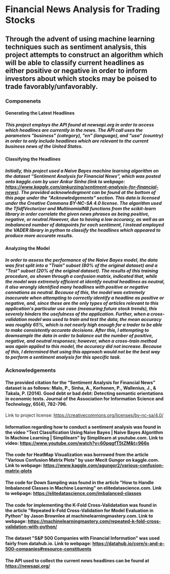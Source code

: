 # Financial News Analysis for Trading Stocks
## Through the advent of using machine learning techniques such as sentiment analysis, this project attempts to construct an algorithm which will be able to classify current headlines as either positive or negative in order to inform investors about which stocks may be poised to trade favorably/unfavorably.
### Componenets
#### Generating the Latest Headlines 
##### This project employs the API found at newsapi.org in order to access which headlines are currently in the news. The API call uses the parameters "business" (category), "en" (language), and "usa" (country) in order to only include headlines which are relevant to the current business news of the United States.
#### Classifying the Headlines
##### Initially, this project used a Naive Bayes machine learning algorithm on the dataset “Sentiment Analysis for Financial News”, which was posted onto kaggle.com by user Ankur Sinha (link to webpage: https://www.kaggle.com/ankurzing/sentiment-analysis-for-financial-news). The provided acknowledegment can be found at the bottom of this page under the "Acknowledgements" section. This data is licensed under the Creative Commons BY-NC-SA 4.0 license. The algorithm used the TfidfVectorizer and MultinomialNB functions from the scikit-learn library in order correlate the given news phrases as being positive, negative, or neutral.However, due to having a low accuracy, as well as an imbalanced number of datapoints for each sentiment, I instead employed the VADER library in python to classify the headlines which appeared to produce more accurate results.
#### Analyzing the Model
##### In order to assess the performance of the Naive Bayes model, the data was first split into a "Train" subset (80% of the original dataset) and a "Test" subset (20% of the original dataset). The results of this training procedure, as shown through a confusion matrix, indicated that, while the model was extremely efficient at identify neutral headlines as neutral, it also wrongly identified many headlines with positive or negative connations as neutral. Because of this, the model was extremely inaccurate when attempting to correctly identify a headline as positive or negative, and, since these are the only types of articles relevant to this application's particular use case (measuring future stock trends), this severely hinders the usefulness of the application. Further, when a cross-validation model was used to train and test the data, the mean accuracy was roughly 65%, which is not nearly high enough for a trader to be able to make consistently accurate decisions. After this, I attempting to downsample the data in order to balance out the number of positive, negative, and neutral responses; however, when a cross-train method was again applied to this model, the accuracy did not increase. Because of this, I determined that using this approach would not be the best way to perform a sentiment analysis for this specific task. 
### Acknowledgements 
#### The provided citation for the “Sentiment Analysis for Financial News” dataset is as follows: Malo, P., Sinha, A., Korhonen, P., Wallenius, J., & Takala, P. (2014). Good debt or bad debt: Detecting semantic orientations in economic texts. Journal of the Association for Information Science and Technology, 65(4), 782-796. 
Link to project license: https://creativecommons.org/licenses/by-nc-sa/4.0/
#### Information regarding how to conduct a sentiment analysis was found in the video "Text Classification Using Naive Bayes | Naive Bayes Algorithm In Machine Learning | Simplilearn" by Simplilearn at youtube.com. Link to video: https://www.youtube.com/watch?v=60pqgfT5tZM&t=966s
#### The code for HeatMap Visualization was borrowed from the article "Various Confusion Matrix Plots" by user Mecit Gungor on kaggle.com. Link to webpage: https://www.kaggle.com/agungor2/various-confusion-matrix-plots
#### The code for Down Sampling was found in the article "How to Handle Imbalanced Classes in Machine Learning" on elitedatascience.com. Link to webpage: https://elitedatascience.com/imbalanced-classes
#### The code for implementing the K-Fold Cross-Validatation was found in the article "Repeated k-Fold Cross-Validation for Model Evaluation in Python" by Jason Brownlee at machinelearningmastery.com. Link to webpage: https://machinelearningmastery.com/repeated-k-fold-cross-validation-with-python/
#### The dataset "S&P 500 Companies with Financial Information" was used fairly from datahub.io. Link to webpage: https://datahub.io/core/s-and-p-500-companies#resource-constituents
#### The API used to collect the current news headlines can be found at https://newsapi.org/

